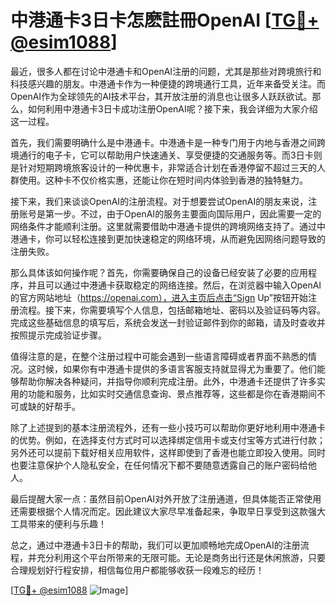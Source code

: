# 中港通卡3日卡怎麽註冊OpenAI [[TG💪+ @esim1088](https://t.me/s/esim1088)]

最近，很多人都在讨论中港通卡和OpenAI注册的问题，尤其是那些对跨境旅行和科技感兴趣的朋友。中港通卡作为一种便捷的跨境通行工具，近年来备受关注。而OpenAI作为全球领先的AI技术平台，其开放注册的消息也让很多人跃跃欲试。那么，如何利用中港通卡3日卡成功注册OpenAI呢？接下来，我会详细为大家介绍这一过程。

首先，我们需要明确什么是中港通卡。中港通卡是一种专门用于内地与香港之间跨境通行的电子卡，它可以帮助用户快速通关、享受便捷的交通服务等。而3日卡则是针对短期跨境旅客设计的一种优惠卡，非常适合计划在香港停留不超过三天的人群使用。这种卡不仅价格实惠，还能让你在短时间内体验到香港的独特魅力。

接下来，我们来谈谈OpenAI的注册流程。对于想要尝试OpenAI的朋友来说，注册账号是第一步。不过，由于OpenAI的服务主要面向国际用户，因此需要一定的网络条件才能顺利注册。这里就需要借助中港通卡提供的跨境网络支持了。通过中港通卡，你可以轻松连接到更加快速稳定的网络环境，从而避免因网络问题导致的注册失败。

那么具体该如何操作呢？首先，你需要确保自己的设备已经安装了必要的应用程序，并且可以通过中港通卡获取稳定的网络连接。然后，在浏览器中输入OpenAI的官方网站地址（https://openai.com），进入主页后点击“Sign Up”按钮开始注册流程。接下来，你需要填写个人信息，包括邮箱地址、密码以及验证码等内容。完成这些基础信息的填写后，系统会发送一封验证邮件到你的邮箱，请及时查收并按照提示完成验证步骤。

值得注意的是，在整个注册过程中可能会遇到一些语言障碍或者界面不熟悉的情况。这时候，如果你有中港通卡提供的多语言客服支持就显得尤为重要了。他们能够帮助你解决各种疑问，并指导你顺利完成注册。此外，中港通卡还提供了许多实用的功能和服务，比如实时交通信息查询、景点推荐等，这些都是你在香港期间不可或缺的好帮手。

除了上述提到的基本注册流程外，还有一些小技巧可以帮助你更好地利用中港通卡的优势。例如，在选择支付方式时可以选择绑定信用卡或支付宝等方式进行付款；另外还可以提前下载好相关应用软件，这样即使到了香港也能立即投入使用。同时也要注意保护个人隐私安全，在任何情况下都不要随意透露自己的账户密码给他人。

最后提醒大家一点：虽然目前OpenAI对外开放了注册通道，但具体能否正常使用还需要根据个人情况而定。因此建议大家尽早准备起来，争取早日享受到这款强大工具带来的便利与乐趣！

总之，通过中港通卡3日卡的帮助，我们可以更加顺畅地完成OpenAI的注册流程，并充分利用这个平台所带来的无限可能。无论是商务出行还是休闲旅游，只要合理规划好行程安排，相信每位用户都能够收获一段难忘的经历！

[[TG💪+ @esim1088](https://t.me/s/esim1088) ![Image](https://i.postimg.cc/4NQfJmqS/Snipaste-2025-05-13-00-14-12.png)]